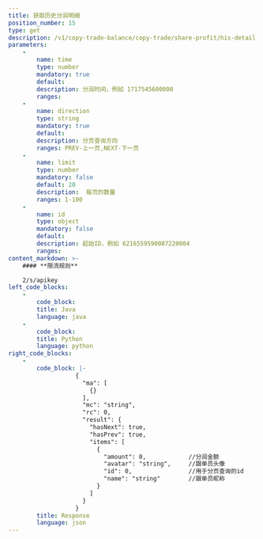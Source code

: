 ```yaml
---
title: 获取历史分润明细
position_number: 15
type: get
description: /v1/copy-trade-balance/copy-trade/share-profit/his-detail
parameters:
    -
        name: time
        type: number
        mandatory: true
        default:
        description: 分润时间，例如 1717545600000
        ranges: 
    -
        name: direction
        type: string
        mandatory: true
        default:
        description: 分页查询方向
        ranges: PREV-上一页,NEXT-下一页
    -
        name: limit
        type: number
        mandatory: false
        default: 20
        description:  每页的数量
        ranges: 1-100
    -
        name: id
        type: object
        mandatory: false
        default: 
        description: 起始ID，例如 6216559590087220004
        ranges:
content_markdown: >-
    #### **限流规则**

    2/s/apikey
left_code_blocks:
    -
        code_block:
        title: Java
        language: java
    -
        code_block:
        title: Python
        language: python
right_code_blocks:
    -
        code_block: |-
                   {
                     "ma": [
                       {}
                     ],
                     "mc": "string",
                     "rc": 0,
                     "result": {
                       "hasNext": true,
                       "hasPrev": true,
                       "items": [
                         {
                           "amount": 0,            //分润金额
                           "avatar": "string",     //跟单员头像
                           "id": 0,                //用于分页查询的id
                           "name": "string"        //跟单员昵称
                         }
                       ]
                     }
                   }
        title: Response
        language: json
---
```


